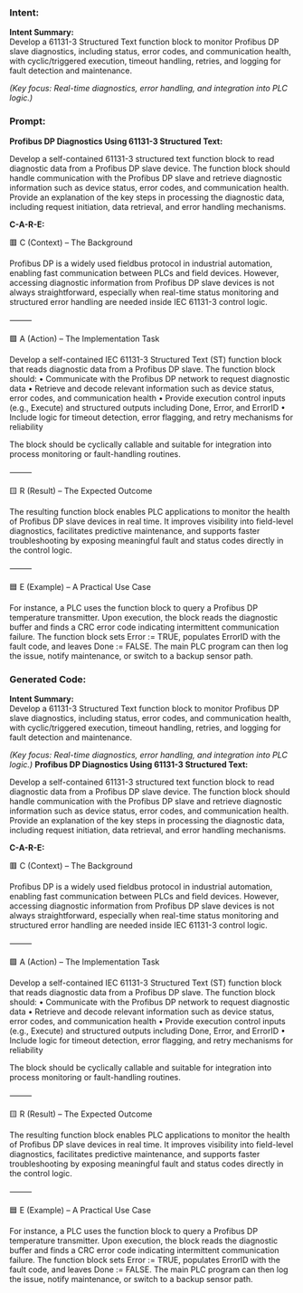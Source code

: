 ### Intent:
**Intent Summary:**  
Develop a 61131-3 Structured Text function block to monitor Profibus DP slave diagnostics, including status, error codes, and communication health, with cyclic/triggered execution, timeout handling, retries, and logging for fault detection and maintenance.  

*(Key focus: Real-time diagnostics, error handling, and integration into PLC logic.)*

### Prompt:
**Profibus DP Diagnostics Using 61131-3 Structured Text:**

Develop a self-contained 61131-3 structured text function block to read diagnostic data from a Profibus DP slave device. The function block should handle communication with the Profibus DP slave and retrieve diagnostic information such as device status, error codes, and communication health. Provide an explanation of the key steps in processing the diagnostic data, including request initiation, data retrieval, and error handling mechanisms.

**C-A-R-E:**

🟥 C (Context) – The Background

Profibus DP is a widely used fieldbus protocol in industrial automation, enabling fast communication between PLCs and field devices. However, accessing diagnostic information from Profibus DP slave devices is not always straightforward, especially when real-time status monitoring and structured error handling are needed inside IEC 61131-3 control logic.

⸻

🟩 A (Action) – The Implementation Task

Develop a self-contained IEC 61131-3 Structured Text (ST) function block that reads diagnostic data from a Profibus DP slave. The function block should:
	•	Communicate with the Profibus DP network to request diagnostic data
	•	Retrieve and decode relevant information such as device status, error codes, and communication health
	•	Provide execution control inputs (e.g., Execute) and structured outputs including Done, Error, and ErrorID
	•	Include logic for timeout detection, error flagging, and retry mechanisms for reliability

The block should be cyclically callable and suitable for integration into process monitoring or fault-handling routines.

⸻

🟨 R (Result) – The Expected Outcome

The resulting function block enables PLC applications to monitor the health of Profibus DP slave devices in real time. It improves visibility into field-level diagnostics, facilitates predictive maintenance, and supports faster troubleshooting by exposing meaningful fault and status codes directly in the control logic.

⸻

🟦 E (Example) – A Practical Use Case

For instance, a PLC uses the function block to query a Profibus DP temperature transmitter. Upon execution, the block reads the diagnostic buffer and finds a CRC error code indicating intermittent communication failure. The function block sets Error := TRUE, populates ErrorID with the fault code, and leaves Done := FALSE. The main PLC program can then log the issue, notify maintenance, or switch to a backup sensor path.

### Generated Code:
**Intent Summary:**  
Develop a 61131-3 Structured Text function block to monitor Profibus DP slave diagnostics, including status, error codes, and communication health, with cyclic/triggered execution, timeout handling, retries, and logging for fault detection and maintenance.  

*(Key focus: Real-time diagnostics, error handling, and integration into PLC logic.)*
**Profibus DP Diagnostics Using 61131-3 Structured Text:**

Develop a self-contained 61131-3 structured text function block to read diagnostic data from a Profibus DP slave device. The function block should handle communication with the Profibus DP slave and retrieve diagnostic information such as device status, error codes, and communication health. Provide an explanation of the key steps in processing the diagnostic data, including request initiation, data retrieval, and error handling mechanisms.

**C-A-R-E:**

🟥 C (Context) – The Background

Profibus DP is a widely used fieldbus protocol in industrial automation, enabling fast communication between PLCs and field devices. However, accessing diagnostic information from Profibus DP slave devices is not always straightforward, especially when real-time status monitoring and structured error handling are needed inside IEC 61131-3 control logic.

⸻

🟩 A (Action) – The Implementation Task

Develop a self-contained IEC 61131-3 Structured Text (ST) function block that reads diagnostic data from a Profibus DP slave. The function block should:
	•	Communicate with the Profibus DP network to request diagnostic data
	•	Retrieve and decode relevant information such as device status, error codes, and communication health
	•	Provide execution control inputs (e.g., Execute) and structured outputs including Done, Error, and ErrorID
	•	Include logic for timeout detection, error flagging, and retry mechanisms for reliability

The block should be cyclically callable and suitable for integration into process monitoring or fault-handling routines.

⸻

🟨 R (Result) – The Expected Outcome

The resulting function block enables PLC applications to monitor the health of Profibus DP slave devices in real time. It improves visibility into field-level diagnostics, facilitates predictive maintenance, and supports faster troubleshooting by exposing meaningful fault and status codes directly in the control logic.

⸻

🟦 E (Example) – A Practical Use Case

For instance, a PLC uses the function block to query a Profibus DP temperature transmitter. Upon execution, the block reads the diagnostic buffer and finds a CRC error code indicating intermittent communication failure. The function block sets Error := TRUE, populates ErrorID with the fault code, and leaves Done := FALSE. The main PLC program can then log the issue, notify maintenance, or switch to a backup sensor path.
